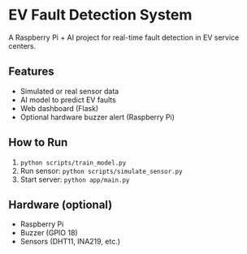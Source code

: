 # EV Fault Detection System

A Raspberry Pi + AI project for real-time fault detection in EV service centers.

## Features
- Simulated or real sensor data
- AI model to predict EV faults
- Web dashboard (Flask)
- Optional hardware buzzer alert (Raspberry Pi)

## How to Run
1. `python scripts/train_model.py`
2. Run sensor: `python scripts/simulate_sensor.py`
3. Start server: `python app/main.py`

## Hardware (optional)
- Raspberry Pi
- Buzzer (GPIO 18)
- Sensors (DHT11, INA219, etc.)
